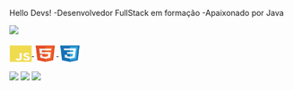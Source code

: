 Hello Devs!
-Desenvolvedor FullStack em formação
-Apaixonado por Java

<div>
  <a href="https://github.com/JoaoVitorneo">
  <img height="180em" src="https://github-readme-stats.vercel.app/api/top-langs/?username=joaovitorneo&layout=compact&langs_count=7&theme=dark"/
</div>

<div style="display: inline_block"><br>
  <img align="center" alt="Vitor-Js" height="30" width="40" src="https://raw.githubusercontent.com/devicons/devicon/master/icons/javascript/javascript-plain.svg">
  <img align="center" alt="Vitor-HTML" height="30" width="40" src="https://raw.githubusercontent.com/devicons/devicon/master/icons/html5/html5-original.svg">
  <img align="center" alt="Vitor-CSS" height="30" width="40" src="https://raw.githubusercontent.com/devicons/devicon/master/icons/css3/css3-original.svg">
 </div>
 
 <br>
 
<div>
  <a href = "mailto:joaovitorsneo@gmail.com"><img src="https://img.shields.io/badge/-Gmail-%23333?style=for-the-badge&logo=gmail&logoColor=white" target="_blank"></a>
  <a href="https://www.linkedin.com/in/jo%C3%A3o-vitor-85098a253/" target="_blank"><img src="https://img.shields.io/badge/-LinkedIn-%230077B5?style=for-the-badge&logo=linkedin&logoColor=white" target="_blank"></a> 
  <a href="https://t.me/JoaoVitorsn"><img src="https://img.shields.io/badge/Telegram-2CA5E0?style=for-the-badge&logo=telegram&logoColor=white"></a<>
</div>
  

